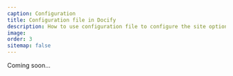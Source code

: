 ```yaml
---
caption: Configuration
title: Configuration file in Docify
description: How to use configuration file to configure the site options in Docify
image: 
order: 3
sitemap: false
---
```

Coming soon...